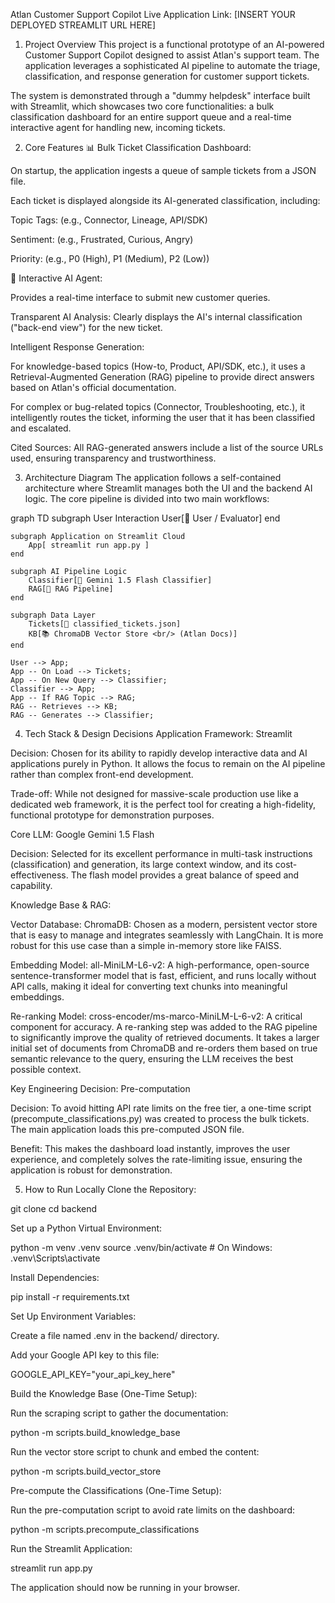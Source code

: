 Atlan Customer Support Copilot
Live Application Link: [INSERT YOUR DEPLOYED STREAMLIT URL HERE]

1. Project Overview
This project is a functional prototype of an AI-powered Customer Support Copilot designed to assist Atlan's support team. The application leverages a sophisticated AI pipeline to automate the triage, classification, and response generation for customer support tickets.

The system is demonstrated through a "dummy helpdesk" interface built with Streamlit, which showcases two core functionalities: a bulk classification dashboard for an entire support queue and a real-time interactive agent for handling new, incoming tickets.

2. Core Features
📊 Bulk Ticket Classification Dashboard:

On startup, the application ingests a queue of sample tickets from a JSON file.

Each ticket is displayed alongside its AI-generated classification, including:

Topic Tags: (e.g., Connector, Lineage, API/SDK)

Sentiment: (e.g., Frustrated, Curious, Angry)

Priority: (e.g., P0 (High), P1 (Medium), P2 (Low))

🤖 Interactive AI Agent:

Provides a real-time interface to submit new customer queries.

Transparent AI Analysis: Clearly displays the AI's internal classification ("back-end view") for the new ticket.

Intelligent Response Generation:

For knowledge-based topics (How-to, Product, API/SDK, etc.), it uses a Retrieval-Augmented Generation (RAG) pipeline to provide direct answers based on Atlan's official documentation.

For complex or bug-related topics (Connector, Troubleshooting, etc.), it intelligently routes the ticket, informing the user that it has been classified and escalated.

Cited Sources: All RAG-generated answers include a list of the source URLs used, ensuring transparency and trustworthiness.

3. Architecture Diagram
The application follows a self-contained architecture where Streamlit manages both the UI and the backend AI logic. The core pipeline is divided into two main workflows:

graph TD
    subgraph User Interaction
        User[👤 User / Evaluator]
    end

    subgraph Application on Streamlit Cloud
        App[ streamlit run app.py ]
    end

    subgraph AI Pipeline Logic
        Classifier[🧠 Gemini 1.5 Flash Classifier]
        RAG[🚀 RAG Pipeline]
    end
    
    subgraph Data Layer
        Tickets[📄 classified_tickets.json]
        KB[📚 ChromaDB Vector Store <br/> (Atlan Docs)]
    end

    User --> App;
    App -- On Load --> Tickets;
    App -- On New Query --> Classifier;
    Classifier --> App;
    App -- If RAG Topic --> RAG;
    RAG -- Retrieves --> KB;
    RAG -- Generates --> Classifier;

4. Tech Stack & Design Decisions
Application Framework: Streamlit

Decision: Chosen for its ability to rapidly develop interactive data and AI applications purely in Python. It allows the focus to remain on the AI pipeline rather than complex front-end development.

Trade-off: While not designed for massive-scale production use like a dedicated web framework, it is the perfect tool for creating a high-fidelity, functional prototype for demonstration purposes.

Core LLM: Google Gemini 1.5 Flash

Decision: Selected for its excellent performance in multi-task instructions (classification) and generation, its large context window, and its cost-effectiveness. The flash model provides a great balance of speed and capability.

Knowledge Base & RAG:

Vector Database: ChromaDB: Chosen as a modern, persistent vector store that is easy to manage and integrates seamlessly with LangChain. It is more robust for this use case than a simple in-memory store like FAISS.

Embedding Model: all-MiniLM-L6-v2: A high-performance, open-source sentence-transformer model that is fast, efficient, and runs locally without API calls, making it ideal for converting text chunks into meaningful embeddings.

Re-ranking Model: cross-encoder/ms-marco-MiniLM-L-6-v2: A critical component for accuracy. A re-ranking step was added to the RAG pipeline to significantly improve the quality of retrieved documents. It takes a larger initial set of documents from ChromaDB and re-orders them based on true semantic relevance to the query, ensuring the LLM receives the best possible context.

Key Engineering Decision: Pre-computation

Decision: To avoid hitting API rate limits on the free tier, a one-time script (precompute_classifications.py) was created to process the bulk tickets. The main application loads this pre-computed JSON file.

Benefit: This makes the dashboard load instantly, improves the user experience, and completely solves the rate-limiting issue, ensuring the application is robust for demonstration.

5. How to Run Locally
Clone the Repository:

git clone <your-repo-url>
cd backend

Set up a Python Virtual Environment:

python -m venv .venv
source .venv/bin/activate  # On Windows: .venv\Scripts\activate

Install Dependencies:

pip install -r requirements.txt

Set Up Environment Variables:

Create a file named .env in the backend/ directory.

Add your Google API key to this file:

GOOGLE_API_KEY="your_api_key_here"

Build the Knowledge Base (One-Time Setup):

Run the scraping script to gather the documentation:

python -m scripts.build_knowledge_base

Run the vector store script to chunk and embed the content:

python -m scripts.build_vector_store

Pre-compute the Classifications (One-Time Setup):

Run the pre-computation script to avoid rate limits on the dashboard:

python -m scripts.precompute_classifications

Run the Streamlit Application:

streamlit run app.py

The application should now be running in your browser.